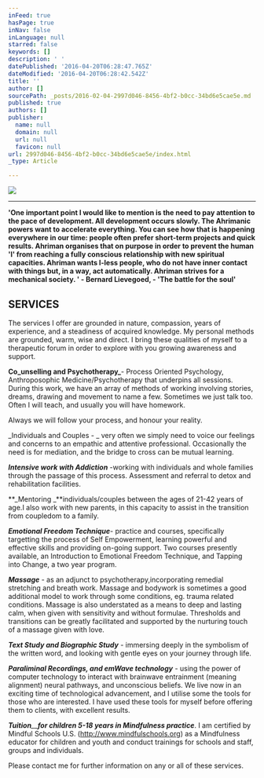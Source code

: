 ```yaml
---
inFeed: true
hasPage: true
inNav: false
inLanguage: null
starred: false
keywords: []
description: ' '
datePublished: '2016-04-20T06:28:47.765Z'
dateModified: '2016-04-20T06:28:42.542Z'
title: ''
author: []
sourcePath: _posts/2016-02-04-2997d046-8456-4bf2-b0cc-34bd6e5cae5e.md
published: true
authors: []
publisher:
  name: null
  domain: null
  url: null
  favicon: null
url: 2997d046-8456-4bf2-b0cc-34bd6e5cae5e/index.html
_type: Article

---
```

![](https://the-grid-user-content.s3-us-west-2.amazonaws.com/74232932-7976-4185-92a0-900bc61090b5.jpg)

****

**'One important point I would like to mention is the need to pay attention to the pace of development. All development occurs slowly. The Ahrimanic powers want to accelerate everything. You can see how that is happening everywhere in our time: people often prefer short-term projects and quick results. Ahriman organises that on purpose in order to prevent the human 'I' from reaching a fully conscious relationship with new spiritual capacities. Ahriman wants I-less people, who do not have inner contact with things but, in a way, act automatically. Ahriman strives for a mechanical society. ' - Bernard Lievegoed, - 'The battle for the soul'**

## SERVICES 

The services I offer are grounded in nature, compassion, years of experience, and a steadiness of acquired knowledge. My personal methods are grounded, warm, wise and direct. I bring these qualities of myself to a therapeutic forum in order to explore with you growing awareness and support. 

**Co_unselling and Psychotherapy_**- Process Oriented Psychology, Anthroposophic Medicine/Psychotherapy that underpins all sessions. During this work, we have an array of methods of working involving stories, dreams, drawing and movement to name a few. Sometimes we just talk too. Often I will teach, and usually you will have homework. 

Always we will follow your process, and honour your reality. 

_Individuals and Couples - _ very often we simply need to voice our feelings and concerns to an empathic and attentive professional. Occasionally the need is for mediation, and the bridge to cross can be mutual learning. 

**_Intensive work with Addiction_** -working with individuals and whole families through the passage of this process. Assessment and referral to detox and rehabilitation facilities. 

**_Mentoring _**individuals/couples between the ages of 21-42 years of age.I also work with new parents, in this capacity to assist in the transition from coupledom to a family. 

**_Emotional Freedom Technique_**- practice and courses, specifically targetting the process of Self Empowerment, learning powerful and effective skills and providing on-going support. Two courses presently available, an Introduction to Emotional Freedom Technique, and Tapping into Change, a two year program. 

**_Massage_** - as an adjunct to psychotherapy,incorporating remedial stretching and breath work. Massage and bodywork is sometimes a good additional model to work through some conditions, eg. trauma related conditions. Massage is also understated as a means to deep and lasting calm, when given with sensitivity and without formulae. Thresholds and transitions can be greatly facilitated and supported by the nurturing touch of a massage given with love. 

**_Text Study and Biographic Study_** - immersing deeply in the symbolism of the written word, and looking with gentle eyes on your journey through life. 

**_Paraliminal Recordings, and emWave technology_** - using the power of computer technology to interact with brainwave entrainment (meaning alignment) neural pathways, and unconscious beliefs. We live now in an exciting time of technological advancement, and I utilise some the tools for those who are interested. I have used these tools for myself before offering them to clients, with excellent results. 

_**Tuition**__**for children 5-18 years in Mindfulness practice**_. I am certified by Mindful Schools U.S. (http://www.mindfulschools.org) as a Mindfulness educator for children and youth and conduct trainings for schools and staff, groups and individuals. 

Please contact me for further information on any or all of these services.